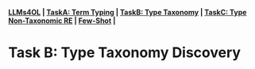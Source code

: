 
**[LLMs4OL](../README.md#llms4ol-paradigm-setup) | [TaskA: Term Typing](../TaskA/README.md) | [TaskB: Type Taxonomy](../TaskB/README.md) | [TaskC: Type Non-Taxonomic RE](../TaskB/README.md) | [Few-Shot](../FSL/readme.md) |** 

# Task B: Type Taxonomy Discovery
